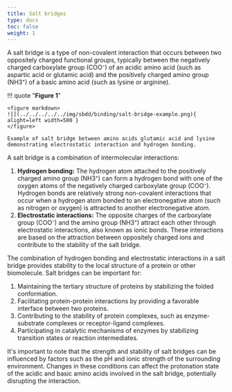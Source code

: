 ```yaml
---
title: Salt bridges
type: docs
toc: false
weight: 1
---
```


A salt bridge is a type of non-covalent interaction that occurs between two oppositely charged functional groups, typically between the negatively charged carboxylate group (COO⁻) of an acidic amino acid (such as aspartic acid or glutamic acid) and the positively charged amino group (NH3⁺) of a basic amino acid (such as lysine or arginine).

!!! quote "**Figure 1**"

    <figure markdown>
    ![](../../../../../img/sbdd/binding/salt-bridge-example.png){ alight=left width=500 }
    </figure>

    Example of salt bridge between amino acids glutamic acid and lysine demonstrating electrostatic interaction and hydrogen bonding.

A salt bridge is a combination of intermolecular interactions:

1.  **Hydrogen bonding:** The hydrogen atom attached to the positively charged amino group (NH3⁺) can form a hydrogen bond with one of the oxygen atoms of the negatively charged carboxylate group (COO⁻).
    Hydrogen bonds are relatively strong non-covalent interactions that occur when a hydrogen atom bonded to an electronegative atom (such as nitrogen or oxygen) is attracted to another electronegative atom.
2.  **Electrostatic interactions:** The opposite charges of the carboxylate group (COO⁻) and the amino group (NH3⁺) attract each other through electrostatic interactions, also known as ionic bonds.
    These interactions are based on the attraction between oppositely charged ions and contribute to the stability of the salt bridge.

The combination of hydrogen bonding and electrostatic interactions in a salt bridge provides stability to the local structure of a protein or other biomolecule.
Salt bridges can be important for:

1.  Maintaining the tertiary structure of proteins by stabilizing the folded conformation.
2.  Facilitating protein-protein interactions by providing a favorable interface between two proteins.
3.  Contributing to the stability of protein complexes, such as enzyme-substrate complexes or receptor-ligand complexes.
4.  Participating in catalytic mechanisms of enzymes by stabilizing transition states or reaction intermediates.

It's important to note that the strength and stability of salt bridges can be influenced by factors such as the pH and ionic strength of the surrounding environment.
Changes in these conditions can affect the protonation state of the acidic and basic amino acids involved in the salt bridge, potentially disrupting the interaction.

